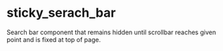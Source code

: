 # sticky_serach_bar
Search bar component that remains hidden until scrollbar reaches given point and is fixed at top of page.
